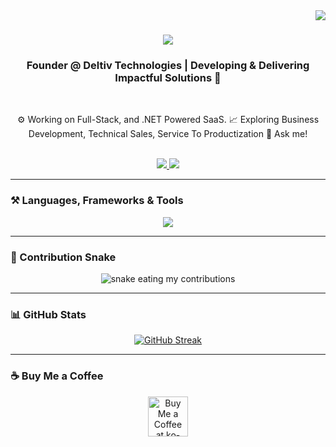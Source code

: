 <img align="right" src="https://visitor-badge.laobi.icu/badge?page_id=ammaar-naveed" />

<h1 align="center">
    <img src="https://readme-typing-svg.herokuapp.com/?font=Righteous&size=35&center=true&vCenter=true&width=500&height=70&duration=4000&lines=Hi+There!+👋;+I'm+Ammaar+Naveed!;" />
</h1>

<h3 align="center">Founder @ Deltiv Technologies | Developing & Delivering Impactful Solutions  🚀</h3>

<br/>

<div align="center">
 
⚙️ Working on Full-Stack, and .NET Powered SaaS. 
📈 Exploring Business Development, Technical Sales, Service To Productization 
💬 Ask me!
</div>

<br/>

<div align="center"> 
  <a href="mailto:ammaarofficial@gmail.com">
    <img src="https://img.shields.io/badge/Gmail-333333?style=for-the-badge&logo=gmail&logoColor=red" />
  </a>
  <a href="https://linkedin.com/in/ammaar-naveed/" target="_blank">  
    <img src="https://img.shields.io/badge/LinkedIn-0077B5?style=for-the-badge&logo=linkedin&logoColor=white" />
  </a>
</div>

---

### ⚒️ Languages, Frameworks & Tools

<div align="center">
    <img src="https://skillicons.dev/icons?i=cs,dotnet,postgres,tailwind,javascript,azure,git,visualstudio,vercel,vscode" />
</div>

---

### 🐍 Contribution Snake

<div align="center">
  <img alt="snake eating my contributions" src="https://raw.githubusercontent.com/ammaar-naveed/ammaar-naveed/output/github-snake.svg" />
</div>

---

### 📊 GitHub Stats

<div align="center">
  <a href="https://git.io/streak-stats">
    <img src="https://streak-stats.demolab.com?user=ammaar-naveed&theme=dark&border_radius=10" alt="GitHub Streak" />
  </a>
</div>

---

### ☕ Buy Me a Coffee

<div align="center">
<a href='https://buymeacoffee.com/ammaarnaveed' target='_blank'>
<img height='64' src='https://storage.ko-fi.com/cdn/kofi1.png?v=3' alt='Buy Me a Coffee at ko-fi.com' />
</a>
</div>
